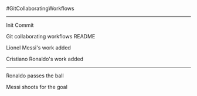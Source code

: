 #GitCollaboratingWorkflows

---

Init Commit

Git collaborating workflows README

Lionel Messi's work added

Cristiano Ronaldo's work added

---

Ronaldo passes the ball

Messi shoots for the goal
